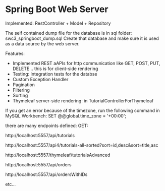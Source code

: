 # Spring Boot Web Server

Implemented: RestController + Model + Repository

The self contained dump file for the database is in sql folder:
swc3_springboot_dump.sql
Create that database and make sure it is used as a data source by the web server.

Features:
- Implemented REST aAPIs for http communication like GET, POST, PUT, DELETE .. this is for client-side rendering
- Testing: Integration tests for the databse
- Custom Exception Handler
- Pagination
- Filtering
- Sorting
- Thymeleaf server-side rendering: in TutorialControllerForThymeleaf

If you get an error because of the timezone, run the following command in MySQL Workbench:
SET @@global.time_zone = '+00:00';

there are many endpoints defined:
GET:

http://localhost:5557/api/tutorials

http://localhost:5557/api4/tutorials-all-sorted?sort=id,desc&sort=title,asc

http://localhost:5557/thymeleaf/tutorialsAdvanced

http://localhost:5557/api/orders

http://localhost:5557/api/ordersWithIDs


etc...
